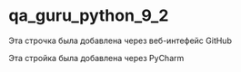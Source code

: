 # qa_guru_python_9_2

Эта строчка была добавлена через веб-интефейс GitHub


Эта стройка была добавлена через PyCharm